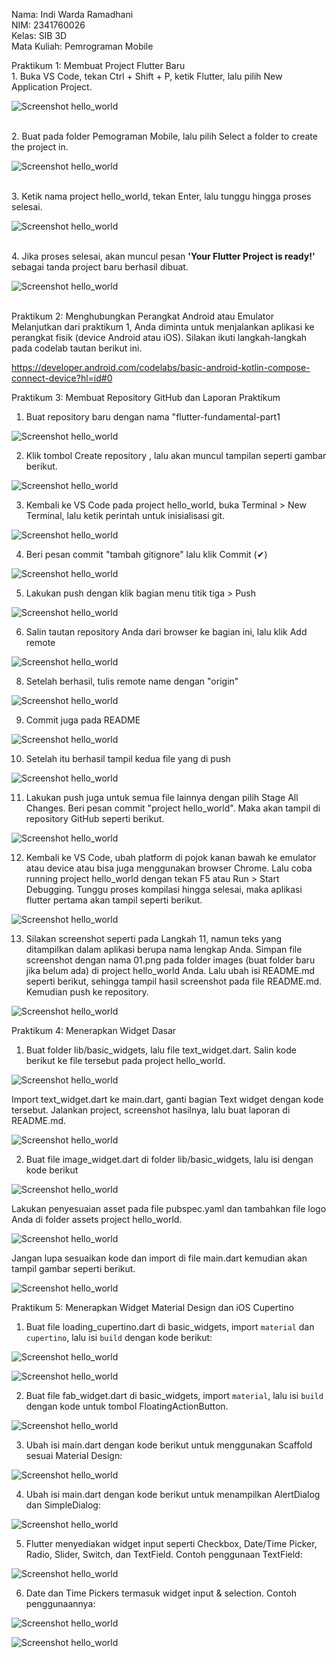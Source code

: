 Nama: Indi Warda Ramadhani
<br>NIM: 2341760026
<br>Kelas: SIB 3D
<br>Mata Kuliah: Pemrograman Mobile

Praktikum 1: Membuat Project Flutter Baru
<br> 1. Buka VS Code, tekan Ctrl + Shift + P, ketik Flutter, lalu pilih New Application Project.

![Screenshot hello_world](images/01.png)

<br> 2. Buat pada folder Pemograman Mobile, lalu pilih Select a folder to create the project in.

![Screenshot hello_world](images/02.png)

<br> 3. Ketik nama project hello_world, tekan Enter, lalu tunggu hingga proses selesai.

![Screenshot hello_world](images/03.png)

<br> 4. Jika proses selesai, akan muncul pesan **'Your Flutter Project is ready!'** sebagai tanda project baru berhasil dibuat.

![Screenshot hello_world](images/04.png)

<br>Praktikum 2: Menghubungkan Perangkat Android atau Emulator
Melanjutkan dari praktikum 1, Anda diminta untuk menjalankan aplikasi ke perangkat fisik (device Android atau iOS). Silakan ikuti langkah-langkah pada codelab tautan berikut ini.

https://developer.android.com/codelabs/basic-android-kotlin-compose-connect-device?hl=id#0

Praktikum 3: Membuat Repository GitHub dan Laporan Praktikum

1. Buat repository baru dengan nama "flutter-fundamental-part1

![Screenshot hello_world](images/05.png)

2. Klik tombol Create repository , lalu akan muncul tampilan seperti gambar berikut.

![Screenshot hello_world](images/06.png)

3. Kembali ke VS Code pada project hello_world, buka Terminal > New Terminal, lalu ketik perintah untuk inisialisasi git.

![Screenshot hello_world](images/07.png)

4. Beri pesan commit "tambah gitignore" lalu klik Commit (✔)

![Screenshot hello_world](images/08.png)

5. Lakukan push dengan klik bagian menu titik tiga > Push

![Screenshot hello_world](images/09.png)

6. Salin tautan repository Anda dari browser ke bagian ini, lalu klik Add remote

![Screenshot hello_world](images/10.png)

8. Setelah berhasil, tulis remote name dengan "origin"

![Screenshot hello_world](images/11.png)

9. Commit juga pada README

![Screenshot hello_world](images/12.png)

10. Setelah itu berhasil tampil kedua file yang di push

![Screenshot hello_world](images/13.png)

11. Lakukan push juga untuk semua file lainnya dengan pilih Stage All Changes. Beri pesan commit "project hello_world". Maka akan tampil di repository GitHub seperti berikut.

![Screenshot hello_world](images/14.png)

12. Kembali ke VS Code, ubah platform di pojok kanan bawah ke emulator atau device atau bisa juga menggunakan browser Chrome. Lalu coba running project hello_world dengan tekan F5 atau Run > Start Debugging. Tunggu proses kompilasi hingga selesai, maka aplikasi flutter pertama akan tampil seperti berikut.

![Screenshot hello_world](images/15.png)

13. Silakan screenshot seperti pada Langkah 11, namun teks yang ditampilkan dalam aplikasi berupa nama lengkap Anda. Simpan file screenshot dengan nama 01.png pada folder images (buat folder baru jika belum ada) di project hello_world Anda. Lalu ubah isi README.md seperti berikut, sehingga tampil hasil screenshot pada file README.md. Kemudian push ke repository. 

![Screenshot hello_world](images/16.png)

Praktikum 4: Menerapkan Widget Dasar

1. Buat folder lib/basic_widgets, lalu file text_widget.dart. Salin kode berikut ke file tersebut pada project hello_world.

![Screenshot hello_world](images/17.png)

Import text_widget.dart ke main.dart, ganti bagian Text widget dengan kode tersebut. Jalankan project, screenshot hasilnya, lalu buat laporan di README.md.

![Screenshot hello_world](images/18.png)

2. Buat file image_widget.dart di folder lib/basic_widgets, lalu isi dengan kode berikut

![Screenshot hello_world](images/19.png)

Lakukan penyesuaian asset pada file pubspec.yaml dan tambahkan file logo Anda di folder assets project hello_world.

![Screenshot hello_world](images/20.png)

Jangan lupa sesuaikan kode dan import di file main.dart kemudian akan tampil gambar seperti berikut.

![Screenshot hello_world](images/21.png)

Praktikum 5: Menerapkan Widget Material Design dan iOS Cupertino

1. Buat file loading_cupertino.dart di basic_widgets, import `material` dan `cupertino`, lalu isi `build` dengan kode berikut:

![Screenshot hello_world](images/22.png)

![Screenshot hello_world](images/23.png)

2. Buat file fab_widget.dart di basic_widgets, import `material`, lalu isi `build` dengan kode untuk tombol FloatingActionButton.

![Screenshot hello_world](images/24.png)

3. Ubah isi main.dart dengan kode berikut untuk menggunakan Scaffold sesuai Material Design:

![Screenshot hello_world](images/25.png)

4. Ubah isi main.dart dengan kode berikut untuk menampilkan AlertDialog dan SimpleDialog:

![Screenshot hello_world](images/26.png)

5. Flutter menyediakan widget input seperti Checkbox, Date/Time Picker, Radio, Slider, Switch, dan TextField. Contoh penggunaan TextField:

![Screenshot hello_world](images/27.png)

6. Date dan Time Pickers termasuk widget input & selection. Contoh penggunaannya:

![Screenshot hello_world](images/28.png)

![Screenshot hello_world](images/29.png)










